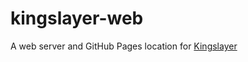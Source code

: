 # kingslayer-web

A web server and GitHub Pages location for [Kingslayer](https://github.com/Zaechus/kingslayer)